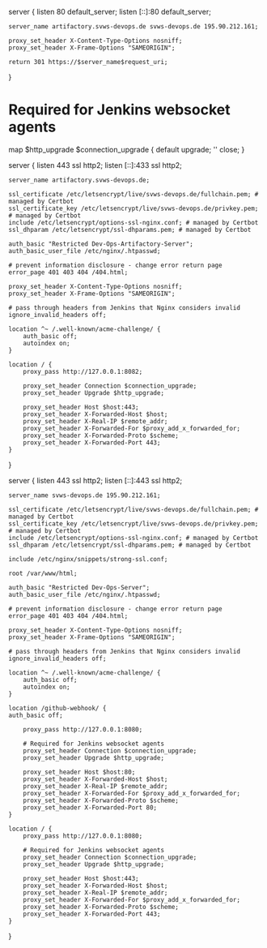 server {
    listen 80 default_server;
    listen [::]:80 default_server;

    server_name artifactory.svws-devops.de svws-devops.de 195.90.212.161;

    proxy_set_header X-Content-Type-Options nosniff;
    proxy_set_header X-Frame-Options "SAMEORIGIN";

    return 301 https://$server_name$request_uri;
}


# Required for Jenkins websocket agents
  map $http_upgrade $connection_upgrade {
  default upgrade;
  '' close;
}

server {
    listen 443 ssl http2;
    listen [::]:433 ssl http2;

    server_name artifactory.svws-devops.de;
    
    ssl_certificate /etc/letsencrypt/live/svws-devops.de/fullchain.pem; # managed by Certbot
    ssl_certificate_key /etc/letsencrypt/live/svws-devops.de/privkey.pem; # managed by Certbot
    include /etc/letsencrypt/options-ssl-nginx.conf; # managed by Certbot
    ssl_dhparam /etc/letsencrypt/ssl-dhparams.pem; # managed by Certbot
    
    auth_basic "Restricted Dev-Ops-Artifactory-Server";
    auth_basic_user_file /etc/nginx/.htpasswd;

    # prevent information disclosure - change error return page
    error_page 401 403 404 /404.html;

    proxy_set_header X-Content-Type-Options nosniff;
    proxy_set_header X-Frame-Options "SAMEORIGIN";

    # pass through headers from Jenkins that Nginx considers invalid
    ignore_invalid_headers off;

    location ^~ /.well-known/acme-challenge/ {
        auth_basic off;
        autoindex on;
    }

    location / {
        proxy_pass http://127.0.0.1:8082;

        proxy_set_header Connection $connection_upgrade;
        proxy_set_header Upgrade $http_upgrade;

        proxy_set_header Host $host:443;
        proxy_set_header X-Forwarded-Host $host;
    	proxy_set_header X-Real-IP $remote_addr;
        proxy_set_header X-Forwarded-For $proxy_add_x_forwarded_for;
        proxy_set_header X-Forwarded-Proto $scheme;
        proxy_set_header X-Forwarded-Port 443;
    }
}

server {
    listen 443 ssl http2;
    listen [::]:443 ssl http2;

    server_name svws-devops.de 195.90.212.161;

    ssl_certificate /etc/letsencrypt/live/svws-devops.de/fullchain.pem; # managed by Certbot
    ssl_certificate_key /etc/letsencrypt/live/svws-devops.de/privkey.pem; # managed by Certbot
    include /etc/letsencrypt/options-ssl-nginx.conf; # managed by Certbot
    ssl_dhparam /etc/letsencrypt/ssl-dhparams.pem; # managed by Certbot

    include /etc/nginx/snippets/strong-ssl.conf;

    root /var/www/html;

    auth_basic "Restricted Dev-Ops-Server";
    auth_basic_user_file /etc/nginx/.htpasswd;

    # prevent information disclosure - change error return page
    error_page 401 403 404 /404.html;

    proxy_set_header X-Content-Type-Options nosniff;
    proxy_set_header X-Frame-Options "SAMEORIGIN";

    # pass through headers from Jenkins that Nginx considers invalid
    ignore_invalid_headers off;

    location ^~ /.well-known/acme-challenge/ {
        auth_basic off;
        autoindex on;
    }

    location /github-webhook/ {
	auth_basic off;

        proxy_pass http://127.0.0.1:8080;

        # Required for Jenkins websocket agents
        proxy_set_header Connection $connection_upgrade;
        proxy_set_header Upgrade $http_upgrade;

        proxy_set_header Host $host:80;
        proxy_set_header X-Forwarded-Host $host;
		proxy_set_header X-Real-IP $remote_addr;
        proxy_set_header X-Forwarded-For $proxy_add_x_forwarded_for;
        proxy_set_header X-Forwarded-Proto $scheme;
        proxy_set_header X-Forwarded-Port 80;
    }

    location / {
        proxy_pass http://127.0.0.1:8080;

        # Required for Jenkins websocket agents
        proxy_set_header Connection $connection_upgrade;
        proxy_set_header Upgrade $http_upgrade;

        proxy_set_header Host $host:443;
        proxy_set_header X-Forwarded-Host $host;
		proxy_set_header X-Real-IP $remote_addr;
        proxy_set_header X-Forwarded-For $proxy_add_x_forwarded_for;
        proxy_set_header X-Forwarded-Proto $scheme;
        proxy_set_header X-Forwarded-Port 443;
    }

}
